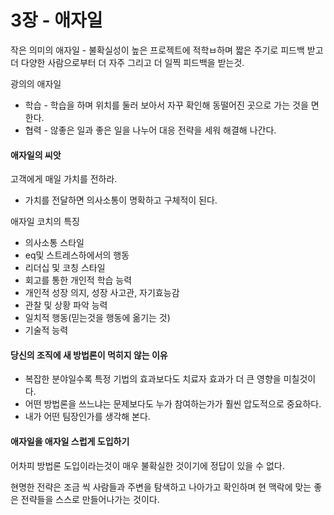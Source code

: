# 3장 - 애자일



작은 의미의 애자일 -  불확실성이 높은 프로젝트에 적학ㅂ하며 짧은 주기로 피드백 받고 더 다양한 사람으로부터  더 자주 그리고 더 일찍 피드백을 받는것.

광의의 애자일 

- 학습 - 학습을 하며 위치를 둘러 보아서 자꾸 확인해 동떨어진 곳으로 가는 것을 면한다.
- 협력 -  않좋은 일과 좋은 일을 나누어  대응 전략을 세워 해결해 나간다.



####  애자일의 씨앗



고객에게 매일 가치를 전하라.

- 가치를 전달하면 의사소통이 명확하고 구체적이 된다.



애자일 코치의 특징

- 의사소통 스타일
- eq및 스트레스하에서의 행동
- 리더십 및 코칭 스타일
- 회고를 통한 개인적 학습 능력
- 개인적 성장 의지, 성장 사고관, 자기효능감
- 관찰 및 상황 파악 능력
- 일치적 행동(믿는것을 행동에 옮기는 것)
- 기술적 능력



#### 당신의 조직에 새 방법론이 먹히지 않는 이유

- 복잡한 분야일수록 특정 기법의 효과보다도 치료자 효과가 더 큰 영향을 미칠것이다.
- 어떤 방법론을 쓰느냐는 문제보다도 누가 참여하는가가 훨씬 압도적으로 중요하다.
- 내가 어떤 팀장인가를 생각해 본다.



#### 애자일을 애자일 스럽게 도입하기

어차피 방법론 도입이라는것이 매우 불확실한 것이기에 정답이 있을 수 없다.

현명한 전략은 조금 씩 사람들과 주변을 탐색하고 나아가고 확인하며 현 맥락에 맞는 좋은 전략들을  스스로 만들어나가는 것이다.